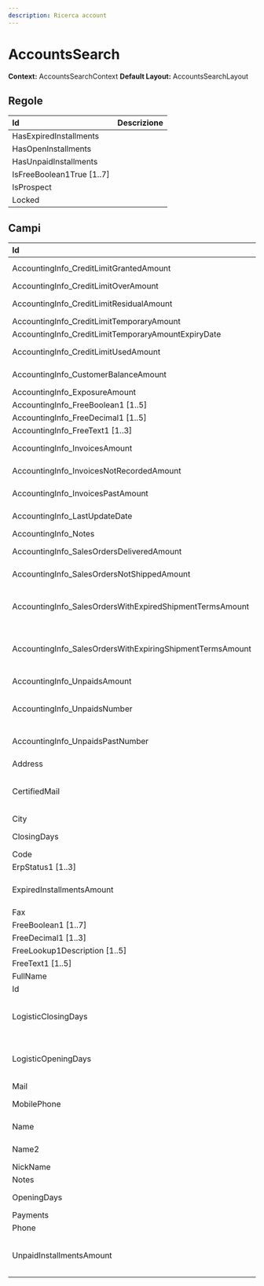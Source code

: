 ```yaml
---
description: Ricerca account
---
```


# AccountsSearch

**Context:** AccountsSearchContext **Default Layout:** AccountsSearchLayout

## Regole

| Id | Descrizione |
| :--- | :--- |
| HasExpiredInstallments |  |
| HasOpenInstallments |  |
| HasUnpaidInstallments |  |
| IsFreeBoolean1True \[1..7\] |  |
| IsProspect |  |
| Locked |  |

## Campi

| Id | Descrizione |
| :--- | :--- |
| AccountingInfo\_CreditLimitGrantedAmount | Importo fido concesso |
| AccountingInfo\_CreditLimitOverAmount | Fuori fido |
| AccountingInfo\_CreditLimitResidualAmount | Importo fido residuo |
| AccountingInfo\_CreditLimitTemporaryAmount |  |
| AccountingInfo\_CreditLimitTemporaryAmountExpiryDate |  |
| AccountingInfo\_CreditLimitUsedAmount | Importo fido utilizzato |
| AccountingInfo\_CustomerBalanceAmount | Saldo contabile |
| AccountingInfo\_ExposureAmount | Esposizione |
| AccountingInfo\_FreeBoolean1 \[1..5\] |  |
| AccountingInfo\_FreeDecimal1 \[1..5\] |  |
| AccountingInfo\_FreeText1 \[1..3\] |  |
| AccountingInfo\_InvoicesAmount | Importo anno corrente |
| AccountingInfo\_InvoicesNotRecordedAmount | Importo Bolle non fatturate |
| AccountingInfo\_InvoicesPastAmount | Importo anno precedente |
| AccountingInfo\_LastUpdateDate | Data ultimo aggiornamento |
| AccountingInfo\_Notes | Note |
| AccountingInfo\_SalesOrdersDeliveredAmount | Totale consegnati |
| AccountingInfo\_SalesOrdersNotShippedAmount | Totale non consegnati |
| AccountingInfo\_SalesOrdersWithExpiredShipmentTermsAmount | Totale con data di consegna scaduta |
| AccountingInfo\_SalesOrdersWithExpiringShipmentTermsAmount | Totale con data di consegna in scadenza |
| AccountingInfo\_UnpaidsAmount | Importo insoluti |
| AccountingInfo\_UnpaidsNumber | Numero insoluti anno corrente |
| AccountingInfo\_UnpaidsPastNumber | Numero insoluti anno precedente |
| Address | Indirizzo |
| CertifiedMail | Mail certificata \(PEC - Posta Elettronica Certificata |
| City | Città |
| ClosingDays | Giorni di chiusura |
| Code |  |
| ErpStatus1 \[1..3\] |  |
| ExpiredInstallmentsAmount | Importo delle partite aperte scadute |
| Fax | Fax |
| FreeBoolean1 \[1..7\] |  |
| FreeDecimal1 \[1..3\] |  |
| FreeLookup1Description \[1..5\] |  |
| FreeText1 \[1..5\] |  |
| FullName |  |
| Id | Id |
| LogisticClosingDays | Giorni di chiusura per operazioni logisitiche |
| LogisticOpeningDays | Giorni di apertura per operazioni logisitiche |
| Mail | Mail |
| MobilePhone | Telefono mobile |
| Name | Ragione sociale |
| Name2 | Ragione sociale 2 |
| NickName | Nickname |
| Notes | Note |
| OpeningDays | Giorni di apertura |
| Payments |  |
| Phone | Telefono |
| UnpaidInstallmentsAmount | Indica l'importo degli insoluti del cliente |

